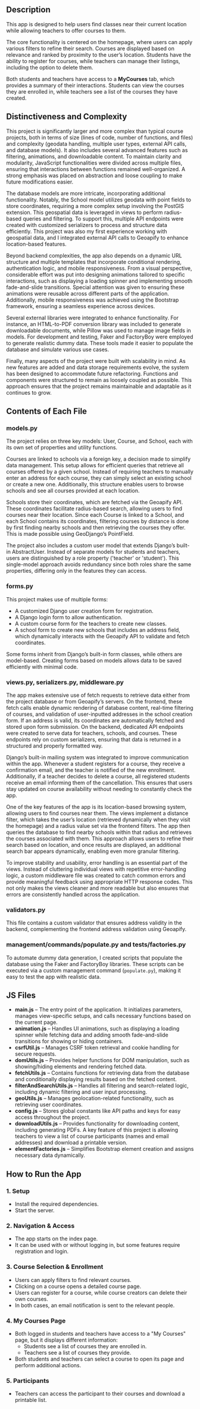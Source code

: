 ## Description  
This app is designed to help users find classes near their current location while allowing teachers to offer courses to them.  

The core functionality is centered on the homepage, where users can apply various filters to refine their search. Courses are displayed based on relevance and ranked by proximity to the user’s location. Students have the ability to register for courses, while teachers can manage their listings, including the option to delete them.  

Both students and teachers have access to a **MyCourses** tab, which provides a summary of their interactions. Students can view the courses they are enrolled in, while teachers see a list of the courses they have created.  


## Distinctiveness and Complexity  
This project is significantly larger and more complex than typical course projects, both in terms of size (lines of code, number of functions, and files) and complexity (geodata handling, multiple user types, external API calls, and database models). It also includes several advanced features such as filtering, animations, and downloadable content. To maintain clarity and modularity, JavaScript functionalities were divided across multiple files, ensuring that interactions between functions remained well-organized. A strong emphasis was placed on abstraction and loose coupling to make future modifications easier.  

The database models are more intricate, incorporating additional functionality. Notably, the School model utilizes geodata with point fields to store coordinates, requiring a more complex setup involving the PostGIS extension. This geospatial data is leveraged in views to perform radius-based queries and filtering. To support this, multiple API endpoints were created with customized serializers to process and structure data efficiently. This project was also my first experience working with geospatial data, and I integrated external API calls to Geoapify to enhance location-based features.  

Beyond backend complexities, the app also depends on a dynamic URL structure and multiple templates that incorporate conditional rendering, authentication logic, and mobile responsiveness. From a visual perspective, considerable effort was put into designing animations tailored to specific interactions, such as displaying a loading spinner and implementing smooth fade-and-slide transitions. Special attention was given to ensuring these animations were reusable across different parts of the application. Additionally, mobile responsiveness was achieved using the Bootstrap framework, ensuring a seamless experience across devices.  

Several external libraries were integrated to enhance functionality. For instance, an HTML-to-PDF conversion library was included to generate downloadable documents, while Pillow was used to manage image fields in models. For development and testing, Faker and FactoryBoy were employed to generate realistic dummy data. These tools made it easier to populate the database and simulate various use cases.  

Finally, many aspects of the project were built with scalability in mind. As new features are added and data storage requirements evolve, the system has been designed to accommodate future refactoring. Functions and components were structured to remain as loosely coupled as possible. This approach ensures that the project remains maintainable and adaptable as it continues to grow.  


## Contents of Each File  
### models.py  
The project relies on three key models: User, Course, and School, each with its own set of properties and utility functions.  

Courses are linked to schools via a foreign key, a decision made to simplify data management. This setup allows for efficient queries that retrieve all courses offered by a given school. Instead of requiring teachers to manually enter an address for each course, they can simply select an existing school or create a new one. Additionally, this structure enables users to browse schools and see all courses provided at each location.  

Schools store their coordinates, which are fetched via the Geoapify API. These coordinates facilitate radius-based search, allowing users to find courses near their location. Since each Course is linked to a School, and each School contains its coordinates, filtering courses by distance is done by first finding nearby schools and then retrieving the courses they offer. This is made possible using GeoDjango’s PointField.  

The project also includes a custom user model that extends Django’s built-in AbstractUser. Instead of separate models for students and teachers, users are distinguished by a role property ('teacher' or 'student'). This single-model approach avoids redundancy since both roles share the same properties, differing only in the features they can access.  

### forms.py  
This project makes use of multiple forms:  
- A customized Django user creation form for registration.  
- A Django login form to allow authentication.  
- A custom course form for the teachers to create new classes.  
- A school form to create new schools that includes an address field, which dynamically interacts with the Geoapify API to validate and fetch coordinates.  

Some forms inherit from Django’s built-in form classes, while others are model-based. Creating forms based on models allows data to be saved efficiently with minimal code.  

### views.py, serializers.py, middleware.py  
The app makes extensive use of fetch requests to retrieve data either from the project database or from Geoapify’s servers. On the frontend, these fetch calls enable dynamic rendering of database content, real-time filtering of courses, and validation of user-inputted addresses in the school creation form. If an address is valid, its coordinates are automatically fetched and stored upon form submission. On the backend, dedicated API endpoints were created to serve data for teachers, schools, and courses. These endpoints rely on custom serializers, ensuring that data is returned in a structured and properly formatted way.  

Django’s built-in mailing system was integrated to improve communication within the app. Whenever a student registers for a course, they receive a confirmation email, and the teacher is notified of the new enrollment. Additionally, if a teacher decides to delete a course, all registered students receive an email informing them of the cancellation. This ensures that users stay updated on course availability without needing to constantly check the app.  

One of the key features of the app is its location-based browsing system, allowing users to find courses near them. The views implement a distance filter, which takes the user’s location (retrieved dynamically when they visit the homepage) and a radius value set via the frontend filters. The app then queries the database to find nearby schools within that radius and retrieves the courses associated with them. This approach allows users to refine their search based on location, and once results are displayed, an additional search bar appears dynamically, enabling even more granular filtering.  

To improve stability and usability, error handling is an essential part of the views. Instead of cluttering individual views with repetitive error-handling logic, a custom middleware file was created to catch common errors and provide meaningful feedback using appropriate HTTP response codes. This not only makes the views cleaner and more readable but also ensures that errors are consistently handled across the application.  

### validators.py  
This file contains a custom validator that ensures address validity in the backend, complementing the frontend address validation using Geoapify.  

### management/commands/populate.py and tests/factories.py  
To automate dummy data generation, I created scripts that populate the database using the Faker and FactoryBoy libraries. These scripts can be executed via a custom management command (`populate.py`), making it easy to test the app with realistic data.  


## JS Files
- **main.js** – The entry point of the application. It initializes parameters, manages view-specific setups, and calls necessary functions based on the current page.
- **animation.js** – Handles UI animations, such as displaying a loading spinner while fetching data and adding smooth fade-and-slide transitions for showing or hiding containers.
- **csrfUtil.js** – Manages CSRF token retrieval and cookie handling for secure requests.
- **domUtils.js** – Provides helper functions for DOM manipulation, such as showing/hiding elements and rendering fetched data.
- **fetchUtils.js** – Contains functions for retrieving data from the database and conditionally displaying results based on the fetched content.
- **filterAndSearchUtils.js** – Handles all filtering and search-related logic, including dynamic filtering and user input processing.
- **geoUtils.js** – Manages geolocation-related functionality, such as retrieving user coordinates.
- **config.js** – Stores global constants like API paths and keys for easy access throughout the project.
- **downloadUtils.js** – Provides functionality for downloading content, including generating PDFs. A key feature of this project is allowing teachers to view a list of course participants (names and email addresses) and download a printable version.
- **elementFactories.js** – Simplifies Bootstrap element creation and assigns necessary data dynamically.

## How to Run the App
### 1. Setup
- Install the required dependencies.
- Start the server.

### 2. Navigation & Access
- The app starts on the index page.
- It can be used with or without logging in, but some features require registration and login.

### 3. Course Selection & Enrollment
- Users can apply filters to find relevant courses.
- Clicking on a course opens a detailed course page.
- Users can register for a course, while course creators can delete their own courses.
- In both cases, an email notification is sent to the relevant people.

### 4. My Courses Page
- Both logged in students and teachers have access to a "My Courses" page, but it displays different information:
  - Students see a list of courses they are enrolled in.
  - Teachers see a list of courses they provide.
- Both students and teachers can select a course to open its page and perform additional actions.

### 5. Participants
- Teachers can access the participant to their courses and download a printable list.